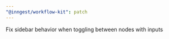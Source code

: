 ```yaml
---
"@inngest/workflow-kit": patch
---
```


Fix sidebar behavior when toggling between nodes with inputs
